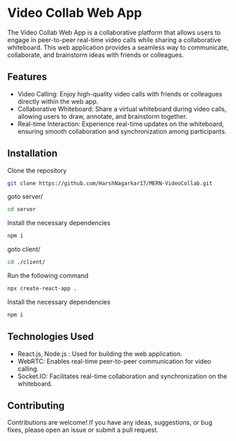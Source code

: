 # Video Collab Web App

The Video Collab Web App is a collaborative platform that allows users to engage in peer-to-peer real-time video calls while sharing a collaborative whiteboard. This web application provides a seamless way to communicate, collaborate, and brainstorm ideas with friends or colleagues.

## Features

- Video Calling: Enjoy high-quality video calls with friends or colleagues directly within the web app.
- Collaborative Whiteboard: Share a virtual whiteboard during video calls, allowing users to draw, annotate, and brainstorm together.
- Real-time Interaction: Experience real-time updates on the whiteboard, ensuring smooth collaboration and synchronization among participants.

## Installation

Clone the repository

```bash
git clone https://github.com/HarshNagarkar17/MERN-VideoCollab.git
```

goto server/

```bash
cd server
```

Install the necessary dependencies

```bash
npm i
```

goto client/

```bash
cd ./client/
```

Run the following command

```bash
npx create-react-app .
```

Install the necessary dependencies

```bash
npm i
```

## Technologies Used

- React.js, Node.js : Used for building the web application.
- WebRTC: Enables real-time peer-to-peer communication for video calling.
- Socket.IO: Facilitates real-time collaboration and synchronization on the whiteboard.

## Contributing

Contributions are welcome! If you have any ideas, suggestions, or bug fixes, please open an issue or submit a pull request.
